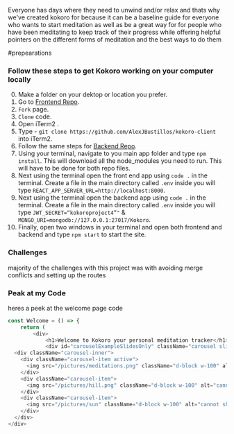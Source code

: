 Everyone has days where they need to unwind and/or relax and thats why we've created kokoro for because it can be a baseline guide for everyone who wants to start meditation as well as be a great way for for people who have been meditating to keep track of their progress while offering helpful pointers on the different forms of meditation and the best ways to do them 

#prepearations


### Follow these steps to get Kokoro working on your computer locally
0. Make a folder on your dektop or location you prefer.
1. Go to [Frontend Repo](https://github.com/AlexJBustillos/kokoro-client).
2. `Fork` page.
3. `Clone` code.
4. Open iTerm2 .
5. Type - `git clone https://github.com/AlexJBustillos/kokoro-client` into iTerm2.
6. Follow the same steps for [Backend Repo](https://github.com/AlexJBustillos/kokoro-server).
7. Using your terminal, navigate to you main app folder and type `npm install`. This will download all the node_modules you need to run. This will have to be done for both repo files.
8. Next using the terminal open the front end app using `code .` in the terminal. Create a file in the main directory called `.env` inside you will type `REACT_APP_SERVER_URL=http://localhost:8000`.
9. Next using the terminal open the backend app using `code .` in the terminal. Create a file in the main directory called `.env` inside you will type `JWT_SECRET=“kokoroproject4”"` &
`MONGO_URI=mongodb://127.0.0.1:27017/Kokoro`.
10. Finally, open two windows in your terminal and open both frontend and backend and type `npm start` to start the site.

### Challenges
majority of the challenges with this project was with avoiding merge conflicts and setting up the routes

### Peak at my Code
heres a peek at the welcome page code 
```js
const Welcome = () => {
    return (
        <div>
            <h1>Welcome to Kokoro your personal meditation tracker</h1>
            <div id="carouselExampleSlidesOnly" className="carousel slide" data-bs-ride="carousel">
  <div className="carousel-inner">
    <div className="carousel-item active">
      <img src="/pictures/meditations.png" className="d-block w-100" alt="cannot show"/>
    </div>
    <div className="carousel-item">
      <img src="/pictures/hill.png" className="d-block w-100" alt="cannot show"/>
    </div>
    <div className="carousel-item">
      <img src="/pictures/sun" className="d-block w-100" alt="cannot show"/>
    </div>
  </div>
</div>